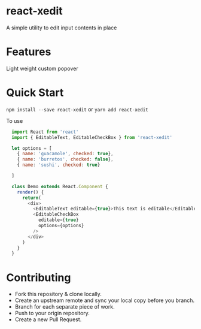 # react-xedit
A simple utility to edit input contents in place

# Features
Light weight custom popover

# Quick Start

`npm install --save react-xedit` or `yarn add react-xedit`

To use
```javascript
  import React from 'react'
  import { EditableText, EditableCheckBox } from 'react-xedit'

  let options = [
    { name: 'guacamole', checked: true},
    { name: 'burretos', checked: false},
    { name: 'sushi', checked: true}

  ]

  class Demo extends React.Component {
    render() {      
      return(
        <div>
          <EditableText editable={true}>This text is editable</EditableText>
          <EditableCheckBox
            editable={true}
            options={options}
          />
        </div>
      )
    }
  }

```

# Contributing
* Fork this repository & clone locally.
* Create an upstream remote and sync your local copy before you branch.
* Branch for each separate piece of work.
* Push to your origin repository.
* Create a new Pull Request.
